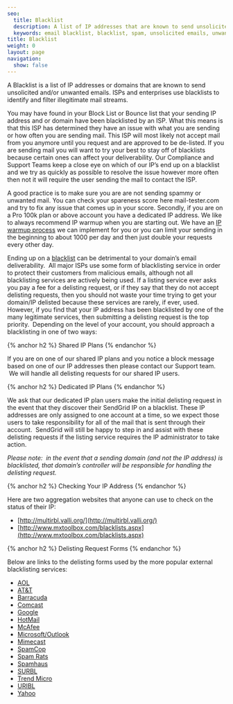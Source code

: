 ```yaml
---
seo:
  title: Blacklist
  description: A list of IP addresses that are known to send unsolicited or unwanted emails
  keywords: email blacklist, blacklist, spam, unsolicited emails, unwanted emails
title: Blacklist
weight: 0
layout: page
navigation:
  show: false
---
```


A Blacklist is a list of IP addresses or domains that are known to send unsolicited and/or unwanted emails. ISPs and enterprises use blacklists to identify and filter illegitimate mail streams.

You may have found in your Block List or Bounce list that your sending IP address and or domain have been blacklisted by an ISP. What this means is that this ISP has determined they have an issue with what you are sending or how often you are sending mail. This ISP will most likely not accept mail from you anymore until you request and are approved to be de-listed. If you are sending mail you will want to try your best to stay off of blacklists because certain ones can affect your deliverability. Our Compliance and Support Teams keep a close eye on which of our IP’s end up on a blacklist and we try as quickly as possible to resolve the issue however more often then not it will require the user sending the mail to contact the ISP.

A good practice is to make sure you are are not sending spammy or unwanted mail. You can check your spareness score here mail-tester.com and try to fix any issue that comes up in your score. Secondly, if you are on a Pro 100k plan or above account you have a dedicated IP address. We like to always recommend IP warmup when you are starting out. We have an [IP warmup process]({{root_url}}/API_Reference/Web_API_v3/IP_Management/ip_warmup_schedule.html) we can implement for you or you can limit your sending in the beginning to about 1000 per day and then just double your requests every other day.

Ending up on a [blacklist]({{site.support_url}}/hc/en-us/articles/200181968) can be detrimental to your domain’s email deliverability.  All major ISPs use some form of blacklisting service in order to protect their customers from malicious emails, although not all blacklisting services are actively being used. If a listing service ever asks you pay a fee for a delisting request, or if they say that they do not accept delisting requests, then you should not waste your time trying to get your domain/IP delisted because these services are rarely, if ever, used. However, if you find that your IP address has been blacklisted by one of the many legitimate services, then submitting a delisting request is the top priority.  Depending on the level of your account, you should approach a blacklisting in one of two ways:

{% anchor h2 %}
Shared IP Plans
{% endanchor %}

If you are on one of our shared IP plans and you notice a block message based on one of our IP addresses then please contact our Support team.  We will handle all delisting requests for our shared IP users.

{% anchor h2 %}
Dedicated IP Plans
{% endanchor %}

We ask that our dedicated IP plan users make the initial delisting request in the event that they discover their SendGrid IP on a blacklist. These IP addresses are only assigned to one account at a time, so we expect those users to take responsibility for all of the mail that is sent through their account.  SendGrid will still be happy to step in and assist with these delisting requests if the listing service requires the IP administrator to take action.

*Please note:  in the event that a sending domain (and not the IP address) is blacklisted, that domain’s controller will be responsible for handling the delisting request.*

{% anchor h2 %}
Checking Your IP Address
{% endanchor %}

Here are two aggregation websites that anyone can use to check on the status of their IP:

* [http://multirbl.valli.org/](http://multirbl.valli.org/)
* [http://www.mxtoolbox.com/blacklists.aspx](http://www.mxtoolbox.com/blacklists.aspx)

{% anchor h2 %}
Delisting Request Forms
{% endanchor %}

Below are links to the delisting forms used by the more popular external blacklisting services:

* [AOL](http://rbl.att.net/cgi-bin/rbl/block_admin.cgi)
* [AT&T](http://postmaster.aol.com/SupportRequest.php)
* [Barracuda](http://www.barracudacentral.org/rbl/removal-request)
* [Comcast](http://postmaster.comcast.net/block-removal-request.html)
* [Google](https://support.google.com/mail/contact/msgdelivery)
* [HotMail](https://support.msn.com/eform.aspx?productKey=edfsmsbl&ct=eformts)
* [McAfee](https://secure.mcafee.com/apps/mcafee-labs/threat-feedback.aspx)
* [Microsoft/Outlook](https://support.live.com/eform.aspx?productKey=edfsmsbl3&ct=eformts)
* [Mimecast](http://www.mimecast.com/senderfeedback)
* [SpamCop](http://www.spamcop.net/bl.shtml)
* [Spam Rats](http://www.spamrats.com/removal.php)
* [Spamhaus](http://www.spamhaus.org/lookup/)
* [SURBL](http://www.surbl.org/surbl-analysis)
* [Trend Micro](https://ers.trendmicro.com/reputations)
* [URIBL](https://admin.uribl.com/)
* [Yahoo](http://help.yahoo.com/l/us/yahoo/mail/postmaster/bulkv2.html)
